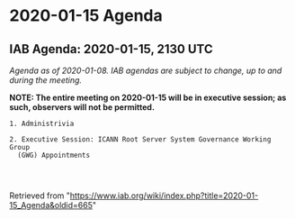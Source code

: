 




2020-01-15 Agenda
=================





IAB Agenda: 2020-01-15, 2130 UTC
--------------------------------


*Agenda as of 2020-01-08. IAB agendas are subject to change, up to and during the meeting.*


**NOTE: The entire meeting on 2020-01-15 will be in executive session; as such, observers will not be permitted.**




```
1. Administrivia 

2. Executive Session: ICANN Root Server System Governance Working Group 
  (GWG) Appointments 




```





Retrieved from "<https://www.iab.org/wiki/index.php?title=2020-01-15_Agenda&oldid=665>"


